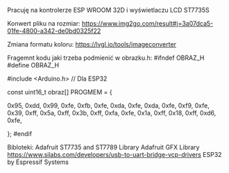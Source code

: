 Pracuję na kontrolerze ESP WROOM 32D i wyświetlaczu LCD ST7735S

Konwert pliku na rozmiar:
https://www.img2go.com/result#j=3a07dca5-01fe-4800-a342-de0bd0325f22

Zmiana formatu koloru:
https://lvgl.io/tools/imageconverter

Fragemnt kodu jaki trzeba podmienić w obrazku.h:
#ifndef OBRAZ_H
#define OBRAZ_H

#include <Arduino.h>  // Dla ESP32


const uint16_t obraz[] PROGMEM = {

0x95, 0xdd, 0x99, 0xfe, 0xfb, 0xfe, 0xda, 0xfe, 0xda, 0xfe, 0xf9, 0xfe, 0x39, 0xff, 0x5a, 0xff, 0x3b, 0xff, 0xfa, 0xfe, 0x1a, 0xff, 0x18, 0xff, 0xd6, 0xfe, 

};
#endif

Bibloteki:
Adafruit ST7735 and ST7789 Library
Adafruit GFX Library
https://www.silabs.com/developers/usb-to-uart-bridge-vcp-drivers
ESP32 by Espressif Systems
